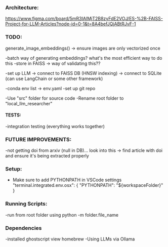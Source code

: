 ### Architecture:
https://www.figma.com/board/5mR3IAIMjT2B8zyFdE2VOJ/ES-%2B-FAISS-Project-for-LLM-Articles?node-id=0-1&t=8A4befJQjABtRJvF-1

### TODO:
generate_image_embeddings()
-> ensure images are only vectorized once

-batch way of generating embeddings? what's the most efficient way to do this
-store in FAISS
-> way of validating this??

-set up LLM
-> connect to FAISS DB (HNSW indexing)
-> connect to SQLite (can use LangChain or some other framework)

-conda env list -> env.yaml
-set up git repo

-Use "src" folder for source code
-Rename root folder to "local_llm_researcher"

#### TESTS:
-integration testing (everything works together)

### FUTURE IMPROVEMENTS:
-not getting doi from arxiv (null in DB)... look into this
-> find article with doi and ensure it's being extracted properly

### Setup:
- Make sure to add PYTHONPATH in VSCode settings
"terminal.integrated.env.osx": { "PYTHONPATH": "${workspaceFolder}" }	

### Running Scripts:
-run from root folder using python -m folder.file_name

### Dependencies
-installed ghostscript view homebrew
-Using LLMs via Ollama

